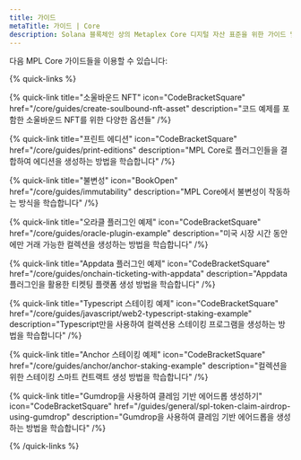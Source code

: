 ```yaml
---
title: 가이드
metaTitle: 가이드 | Core
description: Solana 블록체인 상의 Metaplex Core 디지털 자산 표준을 위한 가이드 및 튜토리얼 목록입니다.
---
```


다음 MPL Core 가이드들을 이용할 수 있습니다:

{% quick-links %}

{% quick-link title="소울바운드 NFT" icon="CodeBracketSquare" href="/core/guides/create-soulbound-nft-asset" description="코드 예제를 포함한 소울바운드 NFT를 위한 다양한 옵션들" /%}

{% quick-link title="프린트 에디션" icon="CodeBracketSquare" href="/core/guides/print-editions" description="MPL Core로 플러그인들을 결합하여 에디션을 생성하는 방법을 학습합니다" /%}

{% quick-link title="불변성" icon="BookOpen" href="/core/guides/immutability" description="MPL Core에서 불변성이 작동하는 방식을 학습합니다" /%}

{% quick-link title="오라클 플러그인 예제" icon="CodeBracketSquare" href="/core/guides/oracle-plugin-example" description="미국 시장 시간 동안에만 거래 가능한 컬렉션을 생성하는 방법을 학습합니다" /%}

{% quick-link title="Appdata 플러그인 예제" icon="CodeBracketSquare" href="/core/guides/onchain-ticketing-with-appdata" description="Appdata 플러그인을 활용한 티켓팅 플랫폼 생성 방법을 학습합니다" /%}

{% quick-link title="Typescript 스테이킹 예제" icon="CodeBracketSquare" href="/core/guides/javascript/web2-typescript-staking-example" description="Typescript만을 사용하여 컬렉션용 스테이킹 프로그램을 생성하는 방법을 학습합니다" /%}

{% quick-link title="Anchor 스테이킹 예제" icon="CodeBracketSquare" href="/core/guides/anchor/anchor-staking-example" description="컬렉션을 위한 스테이킹 스마트 컨트랙트 생성 방법을 학습합니다" /%}

{% quick-link title="Gumdrop을 사용하여 클레임 기반 에어드롭 생성하기" icon="CodeBracketSquare" href="/guides/general/spl-token-claim-airdrop-using-gumdrop" description="Gumdrop을 사용하여 클레임 기반 에어드롭을 생성하는 방법을 학습합니다" /%}

{% /quick-links %}